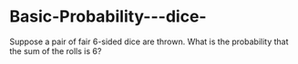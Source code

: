# Basic-Probability---dice-
Suppose a pair of fair 6-sided dice are thrown. What is the probability that the sum of the rolls is 6? 
